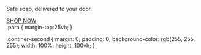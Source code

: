 
<div class="continer continer-first">
    <div class="para">
       <p>Safe soap, delivered to your door. </p>
       <a href="" class="shop">SHOP NOW</a>
    </div>
</div>
.para
{
    margin-top:25vh;
}





.continer-second
{
    margin: 0;
    padding: 0;
    background-color: rgb(255, 255, 255);
    width: 100%;
    height: 100vh;
}